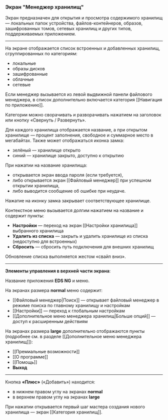 ### Экран "Менеджер хранилищ"

Экран предназначен для открытия и просмотра содержимого хранилищ — локальных папок устройства, файлов-контейнеров, образов, зашифрованных томов, сетевых хранилищ и других типов, поддерживаемых приложением.

---

На экране отображается список встроенных и добавленных хранилищ, сгруппированных по категориям:

- локальные
- образы дисков
- зашифрованные
- облачные
- сетевые

Если менеджер вызывается из левой выдвижной панели файлового менеджера, в список дополнительно включается категория [[Навигация по приложению]].

Категории можно сворачивать и разворачивать нажатием на заголовок или кнопку «Свернуть / Развернуть».

Для каждого хранилища отображается название, а при открытом хранилище — процент заполнения, свободное и суммарное место в мегабайтах. Также может отображаться иконка замка:

- зелёный — хранилище открыто
- синий — хранилище закрыто, доступно к открытию

При нажатии на название хранилища:

- открывается экран ввода пароля (если требуется),
- либо открывается экран [[Файловый менеджер]] при успешном открытии хранилища,
- либо выводится сообщение об ошибке при неудаче.

Нажатие на иконку замка закрывает соответствующее хранилище.

Контекстное меню вызывается долгим нажатием на название и содержит пункты:

- **Настройки** — переход на экран [[Настройки хранилища]] выбранного хранилища
- **Удалить из списка** — закрыть и удалить хранилище из списка (недоступно для встроенных)
- **Сбросить** — сбросить путь подключения для внешних хранилищ

Обновление списка выполняется жестом «свайп вниз».

---

**Элементы управления в верхней части экрана**:

Название приложения **EDS NG** и меню.

На экранах размера **normal** меню содержит:

- [[Файловый менеджер|Поиск]] — открывает файловый менеджер в режиме поиска по главному хранилищу и настройкам
- [[Настройки]] — переход к глобальным настройкам
- [[Дополнительное меню менеджера хранилищ|Больше опций]] — доступ к расширенным действиям

На экранах размера **large** дополнительно отображаются пункты (подробнее см. в разделе [[Дополнительное меню менеджера хранилищ]]):

- [[Премиальные возможности]]
- [[О программе]]
- [[Помощь]]
- **Выход**

---

Кнопка **«Плюс»** («Добавить») находится:

- в нижнем правом углу на экранах **normal**
- в верхнем правом углу на экранах **large**

При нажатии открывается первый шаг мастера создания нового хранилища — экран [[Категория хранилищ]].
